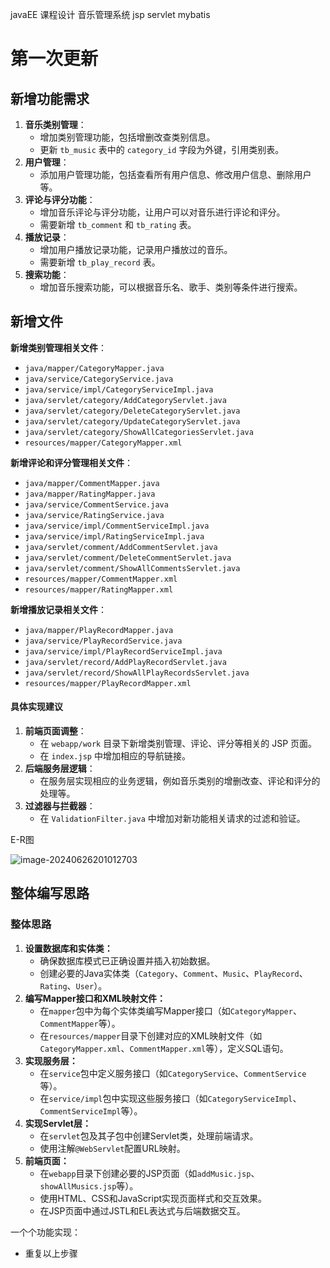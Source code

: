 javaEE 课程设计
音乐管理系统
jsp servlet mybatis



# 第一次更新

## 新增功能需求

1. **音乐类别管理**：
    + 增加类别管理功能，包括增删改查类别信息。
    + 更新 `tb_music` 表中的 `category_id` 字段为外键，引用类别表。
2. **用户管理**：
    + 添加用户管理功能，包括查看所有用户信息、修改用户信息、删除用户等。
3. **评论与评分功能**：
    + 增加音乐评论与评分功能，让用户可以对音乐进行评论和评分。
    + 需要新增 `tb_comment` 和 `tb_rating` 表。
4. **播放记录**：
    + 增加用户播放记录功能，记录用户播放过的音乐。
    + 需要新增 `tb_play_record` 表。
5. **搜索功能**：
    + 增加音乐搜索功能，可以根据音乐名、歌手、类别等条件进行搜索。



## 新增文件



**新增类别管理相关文件**：

+ `java/mapper/CategoryMapper.java`
+ `java/service/CategoryService.java`
+ `java/service/impl/CategoryServiceImpl.java`
+ `java/servlet/category/AddCategoryServlet.java`
+ `java/servlet/category/DeleteCategoryServlet.java`
+ `java/servlet/category/UpdateCategoryServlet.java`
+ `java/servlet/category/ShowAllCategoriesServlet.java`
+ `resources/mapper/CategoryMapper.xml`

**新增评论和评分管理相关文件**：

+ `java/mapper/CommentMapper.java`
+ `java/mapper/RatingMapper.java`
+ `java/service/CommentService.java`
+ `java/service/RatingService.java`
+ `java/service/impl/CommentServiceImpl.java`
+ `java/service/impl/RatingServiceImpl.java`
+ `java/servlet/comment/AddCommentServlet.java`
+ `java/servlet/comment/DeleteCommentServlet.java`
+ `java/servlet/comment/ShowAllCommentsServlet.java`
+ `resources/mapper/CommentMapper.xml`
+ `resources/mapper/RatingMapper.xml`

**新增播放记录相关文件**：

+ `java/mapper/PlayRecordMapper.java`
+ `java/service/PlayRecordService.java`
+ `java/service/impl/PlayRecordServiceImpl.java`
+ `java/servlet/record/AddPlayRecordServlet.java`
+ `java/servlet/record/ShowAllPlayRecordsServlet.java`
+ `resources/mapper/PlayRecordMapper.xml`



#### 具体实现建议

1. **前端页面调整**：
    + 在 `webapp/work` 目录下新增类别管理、评论、评分等相关的 JSP 页面。
    + 在 `index.jsp` 中增加相应的导航链接。
2. **后端服务层逻辑**：
    + 在服务层实现相应的业务逻辑，例如音乐类别的增删改查、评论和评分的处理等。
3. **过滤器与拦截器**：
    + 在 `ValidationFilter.java` 中增加对新功能相关请求的过滤和验证。







E-R图



![image-20240626201012703](https://knowledge-1312726591.cos.ap-guangzhou.myqcloud.com/images/markdown%E5%9B%BE%E7%89%87/img/202406262010784.png)







## 整体编写思路

### 整体思路

1. **设置数据库和实体类：**
    + 确保数据库模式已正确设置并插入初始数据。
    + 创建必要的Java实体类（`Category`、`Comment`、`Music`、`PlayRecord`、`Rating`、`User`）。
2. **编写Mapper接口和XML映射文件：**
    + 在`mapper`包中为每个实体类编写Mapper接口（如`CategoryMapper`、`CommentMapper`等）。
    + 在`resources/mapper`目录下创建对应的XML映射文件（如`CategoryMapper.xml`、`CommentMapper.xml`等），定义SQL语句。
3. **实现服务层：**
    + 在`service`包中定义服务接口（如`CategoryService`、`CommentService`等）。
    + 在`service/impl`包中实现这些服务接口（如`CategoryServiceImpl`、`CommentServiceImpl`等）。
4. **实现Servlet层：**
    + 在`servlet`包及其子包中创建Servlet类，处理前端请求。
    + 使用注解`@WebServlet`配置URL映射。
5. **前端页面：**
    + 在`webapp`目录下创建必要的JSP页面（如`addMusic.jsp`、`showAllMusics.jsp`等）。
    + 使用HTML、CSS和JavaScript实现页面样式和交互效果。
    + 在JSP页面中通过JSTL和EL表达式与后端数据交互。









一个个功能实现：

- 重复以上步骤